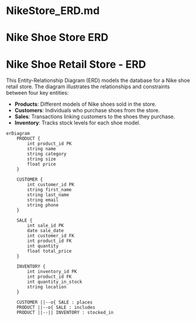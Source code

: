 # NikeStore_ERD.md

# Nike Shoe Store ERD

# Nike Shoe Retail Store - ERD

This Entity-Relationship Diagram (ERD) models the database for a Nike shoe retail store. The diagram illustrates the relationships and constraints between four key entities:

- **Products**: Different models of Nike shoes sold in the store.
- **Customers**: Individuals who purchase shoes from the store.
- **Sales**: Transactions linking customers to the shoes they purchase.
- **Inventory**: Tracks stock levels for each shoe model.

```mermaid
erDiagram
    PRODUCT {
        int product_id PK
        string name
        string category
        string size
        float price
    }

    CUSTOMER {
        int customer_id PK
        string first_name
        string last_name
        string email
        string phone
    }

    SALE {
        int sale_id PK
        date sale_date
        int customer_id FK
        int product_id FK
        int quantity
        float total_price
    }

    INVENTORY {
        int inventory_id PK
        int product_id FK
        int quantity_in_stock
        string location
    }

    CUSTOMER ||--o{ SALE : places
    PRODUCT ||--o{ SALE : includes
    PRODUCT ||--|| INVENTORY : stocked_in
